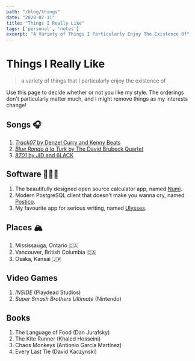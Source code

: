 ```yaml
---
path: "/blog/things"
date: "2020-02-11"
title: "Things I Really Like"
tags: ['personal', 'notes']
excerpt: "A Variety of Things I Particularly Enjoy The Existence Of"
---
```


# Things I Really Like
> a variety of things that I particularly enjoy the existence of

Use this page to decide whether or not you like my style. The orderings don't particularly matter much, and I might remove things as my interests change!

## Songs 🎧
1. [*Track07* by Denzel Curry and Kenny Beats](https://open.spotify.com/track/17Xxp5dtS4GmdGjNZNb5Gk?si=aajMSOIJSRuOALkkfJbMZA)
2. [*Blue Rondo à la Turk* by The David Brubeck Quartet](https://open.spotify.com/track/36MLLjFug6TJYNODUVR7av?si=IsbtjePhSjqXH8CUHE_BGA)
3. [*8701* by JID and 6LACK](https://open.spotify.com/track/0gmYtRyuvRKpd6cCApSDTh?si=FrK_gR4RR6WyYcmBoo7CEQ)

## Software 👨🏾‍💻
1. The beautifully designed open source calculator app, named [Numi](https://numi.app/).
2. Modern PostgreSQL client that doesn't make you wanna cry, named [Postico](https://eggerapps.at/postico/).
3. My favourite app for serious writing, named [Ulysses](https://ulysses.app/).

## Places 🏔
1. Mississauga, Ontario 🇨🇦
2. Vancouver, British Columbia 🇨🇦
3. Osaka, Kansai 🇯🇵

## Video Games
1. *INSIDE* (Playdead Studios)
2. *Super Smash Brothers Ultimate* (Nintendo)

## Books
1. The Language of Food (Dan Jurafsky)
2. The Kite Runner (Khaled Hosseini)
3. Chaos Monkeys (Antionio García Martínez)
4. Every Last Tie (David Kaczynski)